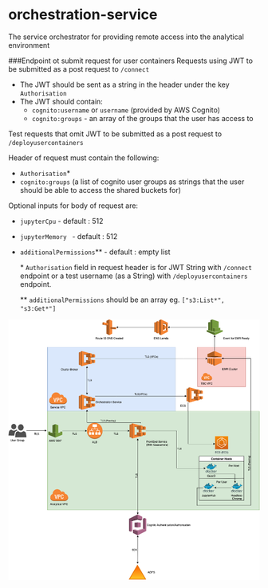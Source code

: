 # orchestration-service
The service orchestrator for providing remote access into the analytical environment

###Endpoint ot submit request for user containers 
 Requests using JWT to be submitted as a post request to `/connect`  
 - The JWT should be sent as a string in the header under the key `Authorisation` 
 - The JWT should contain:
    * `cognito:username` or `username` (provided by AWS Cognito)
    * `cognito:groups` - an array of the groups that the user has access to
 
 Test requests that omit JWT to be submitted as a post request to `/deployusercontainers` 
 
 Header of request must contain the following:
  - `Authorisation`*
  - `cognito:groups` (a list of cognito user groups as strings that the user should be able to access the shared buckets for)
     
  Optional inputs for body of request are:
  - `jupyterCpu`            - default : 512
  - `jupyterMemory `        - default : 512
  - `additionalPermissions`** - default : empty list
  
     \* `Authorisation` field in request header is for JWT String with `/connect` endpoint or a test username (as a String) with `/deployusercontainers` endpoint.
     
     \** `additionalPermissions` should be an array eg. `["s3:List*", "s3:Get*"]`

![Image of Orchestration Service](OrchestrationService.png)
